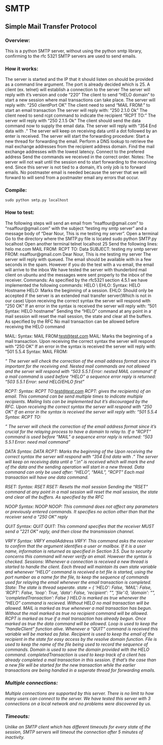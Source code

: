 <h1>SMTP</h1>
<h2>Simple Mail Transfer Protocol</h2>

<h3>Overview:</h3>
This is a python SMTP server, without using the python smtp library, confirming to the rfc 5321
SMTP servers are used to send emails.

<h3>How it works:</h3>
The server is started and the IP that it should listen on should be provided as a command line argument. The port is already decided which is 25. 
A client (ex. telnet) will establish a connection to the server
The server will reply with it’s version and code “220”
The client to send “HELO domain” to start a new session where mail transactions can take place.
The server will reply with: “250 clientPort OK”
The client need to send “MAIL FROM:<email>” to start an email transaction
The server will reply with: “250 2.1.0 Ok”
The client need to send rcpt command to indicate the recipient “RCPT TO:<email>”
The server will reply with “250 2.1.5 Ok“
The client should send the data command now to supply the email data.
The server will reply with “354 End data with <CR><LF>.<CR><LF>“
The server will keep on receiving data until a dot followed by an enter is received.
The server will start the forwarding procedure:
Start a new thread for forwarding the email.
Perform a DNS lookup to retrieve the mail exchange addresses from the recipient address domain.
Find the mail exchange addresses with the lowest latency.
Connect to the prefered address
Send the commands we received in the correct order.
Notes:
The server will not wait until the session end to start forwarding to the receiving end.
Since this server is not tied to a domain, it’s only job is to forward emails.
No postmaster email is needed because the server that we will forward to will send from a postmaster email any errors that occur.

<h3>Compile:</h3>
<code>sudo python smtp.py localhost</code>

<h3>How to test:</h3>
The following steps will send an email from “nsaffour@gmail.com” to “nsaffour@gmail.com” with the subject “testing my smtp server” and a message body of “Dear Nour, This is me testing my server”.
Open a terminal
Go to the directory where the SMTP.py file is located
sudo python SMTP.py localhost
Open another terminal
telnet localhost 25
Send the following lines:
helo me.com
MAIL FROM:<nsaffour@gmail.com>
RCPT TO:<nsaffour@gmail.com>
Data
SUBJECT:  testing my smtp server
FROM: nsaffour@gmail.com
Dear Nour, This is me testing my server
The server will reply with queued.
The email should be available with in a few seconds in the spam.
However if you do the test with a vu email, the email will arrive to the inbox
We have tested the server with thunderbird mail client on ubuntu and the messages were sent properly to the inbox of the receiver.
Commands:
As specified by the rfc5321 section 4.5.1 we have implemented the following commands:
HELO \ EHLO:
Syntax: HELO Hostname
HELO: Marks the beginning of a session. 
EHLO: Should only be accepted if the server is an extended mail transfer server(Which is not in our case)
Upon receiving the correct syntax the server will respond with “250 OK”
If an error in the syntax is received the server will reply with: “501 Syntax: HELO hostname”
Sending the “HELO” command at any point in a mail session will reset the mail session, the state and clear all the buffers. As specified by the RFC
No mail transaction can be allowed before receiving the HELO command

MAIL:
Syntax: MAIL FROM:<test@test.com>
MAIL: Marks the beginning of a mail transaction. 
Upon receiving the correct syntax the server will respond with “250 OK”
If an error in the syntax is received the server will reply with: “501 5.5.4 Syntax: MAIL FROM:<address>”
The server will check the correction of the email address format since it’s important for the receiving end.
Nested mail commands are not allowed and the server will respond with “503 5.5.1 Error: nested MAIL command“
If a mail command is used before “HELO” a sequence error reply is returned: “503 5.5.1 Error: send HELO/EHLO first”

RCPT:
Syntax: RCPT TO:<test@test.com>
RCPT: gives the recipients) of an email. This command can be send multiple times to indicate multiple recipients. Mailing lists can be implemented but it’s discouraged by the RFC. 
Upon receiving the correct syntax the server will respond with “250 OK”
If an error in the syntax is received the server will reply with: “501 5.5.4 Syntax: RCPT TO:<address>”
The server will check the correction of the email address format since it’s crucial for the relaying process to have a domain to relay to.
If a “RCPT”  command is used before “MAIL” a sequence error reply is returned: “503 5.5.1 Error: need mail command”

DATA
Syntax: DATA
RCPT: Marks the beginning of the 
Upon receiving the correct syntax the server will respond with “354 End data with <CR><LF>.<CR><LF>”
The server will keep on receiving data until a “.\n” is received which will mark the end of the data and the sending operation will start in a new thread.
Data command can only be used after: “HELO”, “MAIL”, “RCPT”
Each mail transaction will have one data command.

RSET:
Syntax: RSET
RSET: Resets the mail session
Sending the “RSET” command at any point in a mail session will reset the mail session, the state and clear all the buffers. As specified by the RFC

NOOP
Syntax: NOOP
NOOP: This command does not affect any parameters or previously entered commands.  It specifies no action other than that the receiver send a "250 OK" reply

QUIT
Syntax: QUIT
QUIT: This command specifies that the receiver MUST send a "221 OK" reply, and then close the transmission channel.

VRFY
Syntax: VRFY emailAddress
VRFY: This command asks the receiver to confirm that the argument identifies a user or mailbox.  If it is a user name, information is returned as specified in Section 3.5.
Due to security concerns this command will never verify an email. However the syntax is checked.
Sessions:
Whenever a connection is received a new thread is started to handle the client. Each thread will maintain its own state variable and whenever “HELO” command is received a txt file is started, using the port number as a name for the file, to keep the sequence of commands used for relaying the email whenever the email transaction is completed.
State:
The state is thread seperate. 
 state = {
 'HELO': False,
 'MAIL': False,
 'RCPT': False,
 'loop': True,
 'data': False,
 'recipient': "",
 'file':0,
 'domain': "",
 'completedTransaction': False
 }
HELO is marked as true whenever the “HELO” command is recieved. Without HELO no mail transaction will be allowed.
MAIL is marked as true whenever a mail transaction has begun. Without the mail marked as true no recipient command will be allowed.
RCPT is marked as true if a mail transaction has already begun. Once marked as true the data command will be allowed.
Loop is used to keep the “handleClient” function alive. Whenever a “QUIT” command is received this variable will be marked as false.
Recipient is used to keep the email of the recipient in the state for easy access by the resolve domain function.
File is used to keep the name of the file being used to record the sequence of commands.
Domain is used to save the domain provided with the HELO command.
completedTransaction is used to keep track of a client has already completed a mail transaction in this session. If that’s the case than a new file will be started for the new transaction while the earlier transactions are being handled in a seperate thread for forwarding emails.

<h3>Multiple connections:</h3>
Multiple connections are supported by this server. There is no limit to how many users can connect to the server. We have tested this server with 3 connections on a local network and no problems were discovered by us.

<h3>Timeouts:</h3>
Unlike an SMTP client which has different timeouts for every state of the session, SMTP servers will timeout the connection after 5 minutes of inactivity.



